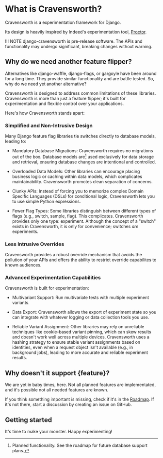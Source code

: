 # What is Cravensworth?

Cravensworth is a experimentation framework for Django.

Its design is heavily inspired by Indeed's experimentation tool,
[Proctor](https://engineering.indeedblog.com/blog/2013/10/announcing-proctor-open-source/).

!!! NOTE
    django-cravensworth is pre-release software. The APIs and functionality may
    undergo significant, breaking changes without warning.

## Why do we need another feature flipper?

Alternatives like django-waffle, django-flags, or gargoyle have been around for
a long time. They provide similar functionality and are battle tested. So, why
do we need yet another alternative?

Cravensworth is designed to address common limitations of these libraries.
Cravensworth is more than just a feature flipper; it's built for experimentation
and flexible control over your applications.

Here's how Cravensworth stands apart:

### Simplified and Non-Intrusive Design

Many Django feature flag libraries tie switches directly to database models,
leading to:

* Mandatory Database Migrations: Cravensworth requires no migrations out of
  the box. Database models are[^1] used exclusively for data storage and
  retrieval, ensuring database changes are intentional and controlled.

  [^1]: Planned functionality. See the roadmap for future database support
        plans.

* Overloaded Data Models: Other libraries can encourage placing business logic
  or caching within data models, which complicates maintainability. Cravensworth
  promotes clean separation of concerns.

* Clunky APIs: Instead of forcing you to memorize complex Domain Specific
  Languages (DSLs) for conditional logic, Cravensworth lets you to use simple
  Python expressions.

* Fewer Flag Types: Some libraries distinguish between different types of flags
  (e.g., switch, sample, flag). This complicates. Cravensworth provides only one
  type: experiment. Although the concept of a "switch" exists in Cravensworth,
  it is only for convenience; switches _are_ experiments.

### Less Intrusive Overrides

Cravensworth provides a robust override mechanism that avoids the pollution of
your APIs and offers the ability to restrict override capabilites to known
audiences.

### Advanced Experimentation Capabilities

Cravensworth is built for experimentation:

* Multivariant Support: Run multivariate tests with multiple experiment
  variants.

* Data Export: Cravensworth allows the export of experiment state so you can
  integrate with whatever logging or data collection tools you use.

* Reliable Variant Assignment: Other libraries may rely on unreliable techniques
  like cookie-based variant pinning, which can skew results and doesn't work
  well across multiple devices. Cravensworth uses a hashing strategy to ensure
  stable variant assignments based on identities, even when a request object
  isn't available (e.g., in background jobs), leading to more accurate and
  reliable experiment results.

## Why doesn't it support {feature}?

We are yet in baby times, here. Not all planned features are implementated, and
it's possible not all needed features are known.

If you think something important is missing, check if it's in the
[Roadmap](roadmap.md). If it's not there, start a discussion by creating an
issue on GitHub.

## Getting started

It's time to make your monster. Happy experimenting!
